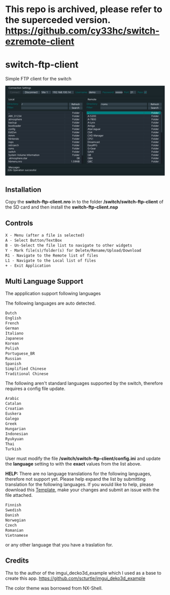 # This repo is archived, please refer to the superceded version. https://github.com/cy33hc/switch-ezremote-client

# switch-ftp-client

Simple FTP client for the switch

![Preview](/screenshot.jpg)

## Installation
Copy the **switch-ftp-client.nro** in to the folder **/switch/switch-ftp-client** of the SD card and then install the **switch-ftp-client.nsp**

## Controls
```
X - Menu (after a file is selected)
A - Select Button/TextBox
B - Un-Select the file list to navigate to other widgets
Y - Mark file(s)/folder(s) for Delete/Rename/Upload/Download
R1 - Navigate to the Remote list of files
L1 - Navigate to the Local list of files
+ - Exit Application
```

## Multi Language Support
The appplication support following languages

The following languages are auto detected.
```
Dutch
English
French
German
Italiano
Japanese
Korean
Polish
Portuguese_BR
Russian
Spanish
Simplified Chinese
Traditional Chinese
```

The following aren't standard languages supported by the switch, therefore requires a config file update.
```
Arabic
Catalan
Croatian
Euskera
Galego
Greek
Hungarian
Indonesian
Ryukyuan
Thai
Turkish
```
User must modify the file **/switch/switch-ftp-client/config.ini** and update the **language** setting to with the **exact** values from the list above.

**HELP:** There are no language translations for the following languages, therefore not support yet. Please help expand the list by submitting translation for the following languages. If you would like to help, please download this [Template](https://github.com/cy33hc/switch-ftp-client/blob/master/lang/English.ini), make your changes and submit an issue with the file attached.
```
Finnish
Swedish
Danish
Norwegian
Czech
Romanian
Vietnamese
```
or any other language that you have a traslation for.

## Credits
Thx to the author of the imgui_decko3d_example which I used as a base to create this app.
https://github.com/scturtle/imgui_deko3d_example

The color theme was borrowed from NX-Shell.
